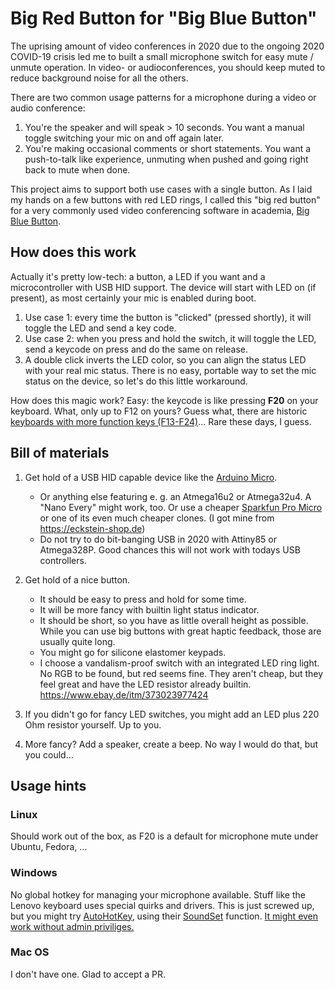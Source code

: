 # Big Red Button for "Big Blue Button"

The uprising amount of video conferences in 2020 due to the ongoing 2020 COVID-19 crisis
led me to built a small microphone switch for easy mute / unmute operation. In 
video- or audioconferences, you should keep muted to reduce background noise for 
all the others.

There are two common usage patterns for a microphone during a video or audio
conference:

1. You're the speaker and will speak > 10 seconds.
   You want a manual toggle switching your mic on and off again later.
2. You're making occasional comments or short statements.
   You want a push-to-talk like experience, unmuting when pushed and going right back to mute when done.

This project aims to support both use cases with a single button. As I laid my hands on a
few buttons with red LED rings, I called this "big red button" for a very commonly used
video conferencing software in academia, [Big Blue Button](https://bigbluebutton.org/).

## How does this work

Actually it's pretty low-tech: a button, a LED if you want and a microcontroller with USB HID support.
The device will start with LED on (if present), as most certainly your mic is enabled during boot.

1. Use case 1: every time the button is "clicked" (pressed shortly), it will toggle the LED
   and send a key code.
2. Use case 2: when you press and hold the switch, it will toggle the LED, send a keycode on press and
   do the same on release.
3. A double click inverts the LED color, so you can align the status LED with your real mic status.
   There is no easy, portable way to set the mic status on the device, so let's do this little workaround.

How does this magic work? Easy: the keycode is like pressing **F20** on your keyboard. What, only up to F12
on yours? Guess what, there are historic [keyboards with more function keys (F13-F24)](https://www.win.tue.nl/~aeb/linux/kbd/scancodes-5.html)...
Rare these days, I guess.
   
## Bill of materials

1. Get hold of a USB HID capable device like the [Arduino Micro](https://store.arduino.cc/arduino-micro).
   - Or anything else featuring e. g. an Atmega16u2 or Atmega32u4. A "Nano Every" might work, too.
     Or use a cheaper [Sparkfun Pro Micro](https://www.sparkfun.com/products/12640) or one of its
     even much cheaper clones. (I got mine from https://eckstein-shop.de)
   - Do not try to do bit-banging USB in 2020 with Attiny85 or Atmega328P.
     Good chances this will not work with todays USB controllers.

2. Get hold of a nice button.
   - It should be easy to press and hold for some time.
   - It will be more fancy with builtin light status indicator.
   - It should be short, so you have as little overall height as possible.
     While you can use big buttons with great haptic feedback, those are usually quite long.
   - You might go for silicone elastomer keypads.
   - I choose a vandalism-proof switch with an integrated LED ring light. No RGB to be found, but
     red seems fine. They aren't cheap, but they feel great and have the LED resistor already
     builtin. https://www.ebay.de/itm/373023977424
     
3. If you didn't go for fancy LED switches, you might add an LED plus 220 Ohm resistor yourself. Up to you.
4. More fancy? Add a speaker, create a beep. No way I would do that, but you could...

## Usage hints

### Linux
Should work out of the box, as F20 is a default for microphone mute under Ubuntu, Fedora, ...

### Windows
No global hotkey for managing your microphone available. Stuff like the Lenovo keyboard uses special quirks and drivers.
This is just screwed up, but you might try [AutoHotKey](https://www.autohotkey.com), using their [SoundSet](https://www.autohotkey.com/docs/commands/SoundSet.htm)
function. [It might even work without admin priviliges.](http://www.thenickmay.com/articles/how-to-install-autohotkey-without-admin)

### Mac OS
I don't have one. Glad to accept a PR.
